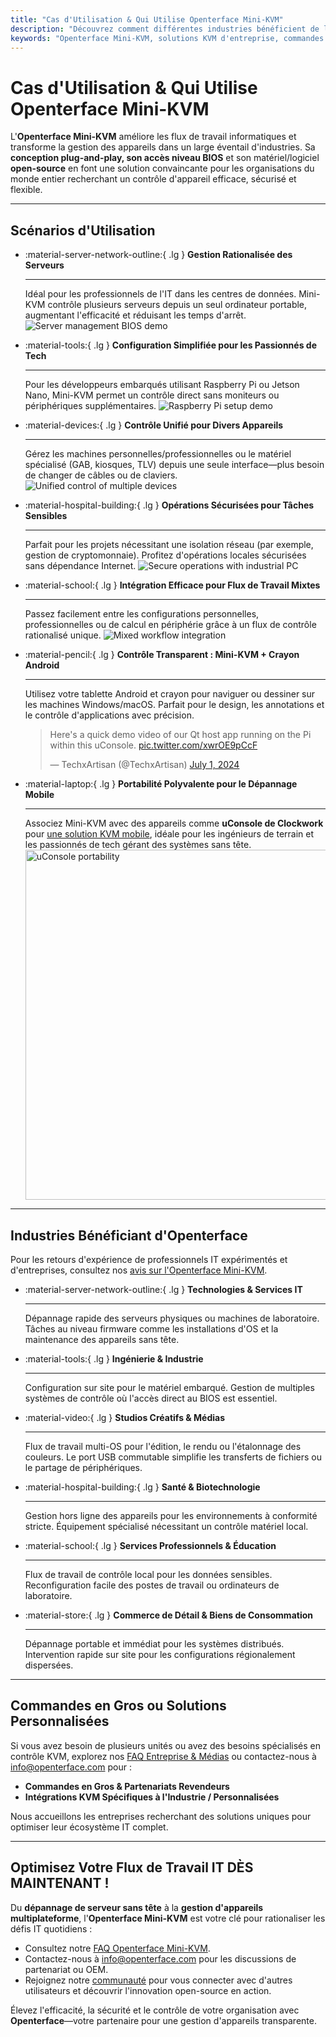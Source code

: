 ```yaml
---
title: "Cas d'Utilisation & Qui Utilise Openterface Mini-KVM"
description: "Découvrez comment différentes industries bénéficient de l'Openterface Mini-KVM pour rationaliser les flux de travail informatiques, permettre l'accès au niveau BIOS et améliorer l'efficacité opérationnelle. Explorez également une variété de scénarios d'utilisation tels que la gestion de serveurs, la configuration Raspberry Pi, les opérations sécurisées, le contrôle du crayon Android et le dépannage sur le terrain avec uConsole."
keywords: "Openterface Mini-KVM, solutions KVM d'entreprise, commandes en gros, matériel open-source, accès niveau BIOS, gestion d'appareils sans tête, opérations IT sécurisées, contrôle multiplateforme, ingénierie, studios créatifs, fabrication, IT santé, gestion de serveurs, configuration Raspberry Pi, contrôle crayon Android, intégration uConsole, dépannage technique, sécurité cryptomonnaie, intégration flux de travail"
---
```


# Cas d'Utilisation & Qui Utilise Openterface Mini-KVM

L'**Openterface Mini-KVM** améliore les flux de travail informatiques et transforme la gestion des appareils dans un large éventail d'industries. Sa **conception plug-and-play, son accès niveau BIOS** et son matériel/logiciel **open-source** en font une solution convaincante pour les organisations du monde entier recherchant un contrôle d'appareil efficace, sécurisé et flexible.

---

## Scénarios d'Utilisation

<div class="grid cards" markdown>

-   :material-server-network-outline:{ .lg } __Gestion Rationalisée des Serveurs__

    ---

    Idéal pour les professionnels de l'IT dans les centres de données. Mini-KVM contrôle plusieurs serveurs depuis un seul ordinateur portable, augmentant l'efficacité et réduisant les temps d'arrêt.
    <img src="/images/product/use-case-demo-pc-bios-1.jpg" alt="Server management BIOS demo" style="max-width: 100%;"/>

-   :material-tools:{ .lg } __Configuration Simplifiée pour les Passionnés de Tech__

    ---

    Pour les développeurs embarqués utilisant Raspberry Pi ou Jetson Nano, Mini-KVM permet un contrôle direct sans moniteurs ou périphériques supplémentaires.
    <img src="/images/product/use-case-demo-respberry-pi.jpg" alt="Raspberry Pi setup demo" style="max-width: 100%;"/>

-   :material-devices:{ .lg } __Contrôle Unifié pour Divers Appareils__

    ---

    Gérez les machines personnelles/professionnelles ou le matériel spécialisé (GAB, kiosques, TLV) depuis une seule interface—plus besoin de changer de câbles ou de claviers.
    <img src="/images/product/use-case-demo-macmini2009-3.jpg" alt="Unified control of multiple devices" style="max-width: 100%;"/>

-   :material-hospital-building:{ .lg } __Opérations Sécurisées pour Tâches Sensibles__

    ---

    Parfait pour les projets nécessitant une isolation réseau (par exemple, gestion de cryptomonnaie). Profitez d'opérations locales sécurisées sans dépendance Internet.
    <img src="/images/product/use-case-demo-industrial-pc.jpg" alt="Secure operations with industrial PC" style="max-width: 100%;"/>

-   :material-school:{ .lg } __Intégration Efficace pour Flux de Travail Mixtes__

    ---

    Passez facilement entre les configurations personnelles, professionnelles ou de calcul en périphérie grâce à un flux de contrôle rationalisé unique.
    <img src="/images/product/use-case-demo-macbookpro2010.jpg" alt="Mixed workflow integration" style="max-width: 100%;"/>

-   :material-pencil:{ .lg } __Contrôle Transparent : Mini-KVM + Crayon Android__

    ---

    Utilisez votre tablette Android et crayon pour naviguer ou dessiner sur les machines Windows/macOS. Parfait pour le design, les annotations et le contrôle d'applications avec précision.
    <blockquote class="twitter-tweet" data-media-max-width="560"><p lang="en" dir="ltr">Here&#39;s a quick demo video of our Qt host app running on the Pi within this uConsole. <a href="https://t.co/xwrOE9pCcF">pic.twitter.com/xwrOE9pCcF</a></p>&mdash; TechxArtisan (@TechxArtisan) <a href="https://twitter.com/TechxArtisan/status/1872660955768946823?ref_src=twsrc%5Etfw">July 1, 2024</a></blockquote>
    <script async src="https://platform.twitter.com/widgets.js" charset="utf-8"></script>

-   :material-laptop:{ .lg } __Portabilité Polyvalente pour le Dépannage Mobile__

    ---

    Associez Mini-KVM avec des appareils comme **uConsole de Clockwork** pour [une solution KVM mobile](https://x.com/TechxArtisan/status/1807824199152722019), idéale pour les ingénieurs de terrain et les passionnés de tech gérant des systèmes sans tête.
    <img src="https://pbs.twimg.com/media/GRaeGqHa0AA_GMv?format=jpg&name=4096x4096" alt="uConsole portability" width="560" height="560" style="max-width: 100%;"/>

</div>

---

## Industries Bénéficiant d'Openterface

Pour les retours d'expérience de professionnels IT expérimentés et d'entreprises, consultez nos [avis sur l'Openterface Mini-KVM](/product/minikvm/reviews/).

<div class="grid cards" markdown>

-   :material-server-network-outline:{ .lg } __Technologies & Services IT__

    ---

    Dépannage rapide des serveurs physiques ou machines de laboratoire.
    Tâches au niveau firmware comme les installations d'OS et la maintenance des appareils sans tête.

-   :material-tools:{ .lg } __Ingénierie & Industrie__

    ---

    Configuration sur site pour le matériel embarqué.
    Gestion de multiples systèmes de contrôle où l'accès direct au BIOS est essentiel.

-   :material-video:{ .lg } __Studios Créatifs & Médias__

    ---

    Flux de travail multi-OS pour l'édition, le rendu ou l'étalonnage des couleurs.
    Le port USB commutable simplifie les transferts de fichiers ou le partage de périphériques.

-   :material-hospital-building:{ .lg } __Santé & Biotechnologie__

    ---

    Gestion hors ligne des appareils pour les environnements à conformité stricte.
    Équipement spécialisé nécessitant un contrôle matériel local.

-   :material-school:{ .lg } __Services Professionnels & Éducation__

    ---

    Flux de travail de contrôle local pour les données sensibles.
    Reconfiguration facile des postes de travail ou ordinateurs de laboratoire.

-   :material-store:{ .lg } __Commerce de Détail & Biens de Consommation__

    ---

    Dépannage portable et immédiat pour les systèmes distribués.
    Intervention rapide sur site pour les configurations régionalement dispersées.

</div>

---

## Commandes en Gros ou Solutions Personnalisées

Si vous avez besoin de plusieurs unités ou avez des besoins spécialisés en contrôle KVM, explorez nos [FAQ Entreprise & Médias](/faq/business) ou contactez-nous à [info@openterface.com](mailto:info@openterface.com) pour :

- **Commandes en Gros & Partenariats Revendeurs**  
- **Intégrations KVM Spécifiques à l'Industrie / Personnalisées**  

Nous accueillons les entreprises recherchant des solutions uniques pour optimiser leur écosystème IT complet.

---

## Optimisez Votre Flux de Travail IT DÈS MAINTENANT !

Du **dépannage de serveur sans tête** à la **gestion d'appareils multiplateforme**, l'**Openterface Mini-KVM** est votre clé pour rationaliser les défis IT quotidiens :

- Consultez notre [FAQ Openterface Mini-KVM](/faq/minikvm/op-minikvm).  
- Contactez-nous à [info@openterface.com](mailto:info@openterface.com) pour les discussions de partenariat ou OEM.  
- Rejoignez notre [communauté](/community/) pour vous connecter avec d'autres utilisateurs et découvrir l'innovation open-source en action.

Élevez l'efficacité, la sécurité et le contrôle de votre organisation avec **Openterface**—votre partenaire pour une gestion d'appareils transparente.